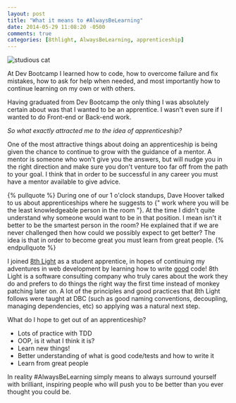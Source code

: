 ```yaml
---
layout: post
title: "What it means to #AlwaysBeLearning"
date: 2014-05-29 11:08:20 -0500
comments: true
categories: [8thlight, AlwaysBeLearning, apprenticeship]
---
```


![studious cat](http://i.imgur.com/qeOADRe.jpg)

At Dev Bootcamp I learned how to code, how to overcome failure and fix mistakes, how to ask for help when needed, and most importantly how to continue learning on my own or with others.

Having graduated from Dev Bootcamp the only thing I was absolutely certain about was that I wanted to be an apprentice. I wasn't even sure if I wanted to do Front-end or Back-end work. 

_So what exactly attracted me to the idea of apprenticeship?_
<!-- more -->
One of the most attractive things about doing an apprenticeship is being given the chance to continue to grow with the guidance of a mentor. A mentor is someone who won't give you the answers, but will nudge you in the right direction and make sure you don't venture too far off from the path to your goal. I think that in order to be successful in any career you must have a mentor available to give advice.

{% pullquote %}
During one of our 1 o'clock standups, Dave Hoover talked to us about apprenticeships where he suggests to {" work where you will be the least knowledgeable person in the room "}. At the time I didn't quite understand why someone would want to be in that position. I mean isn't it better to be the smartest person in the room? He explained that if we are never challenged then how could we possibly expect to get better? The idea is that in order to become great you must learn from great people.
{% endpullquote %}

I joined [8th Light](http://www.8thlight.com/) as a student apprentice, in hopes of continuing my adventures in web development by learning how to write <u>good</u> code! 8th Light is a software consulting company who truly cares about the work they do and prefers to do things the right way the first time instead of monkey patching later on. A lot of the principles and good practices that 8th Light follows were taught at DBC (such as good naming conventions, decoupling, managing dependencies, etc) so applying was a natural next step.

What do I hope to get out of an apprenticeship?  
  * Lots of practice with TDD  
  * OOP, is it what I think it is?  
  * Learn new things!  
  * Better understanding of what is good code/tests and how to write it   
  * Learn from great people

In reality #AlwaysBeLearning simply means to always surround yourself with brilliant, inspiring people who will push you to be better than you ever thought you could be.



<!-- Validations in the model might work, but that's not good enough, do them at the database level.

If you let the database do the work for you, instead of Ruby, then you get a lot better performance.

Indexes are like a map from one value to a bunch of others. -->